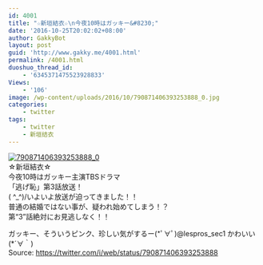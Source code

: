 ```yaml
---
id: 4001
title: "☆新垣結衣☆\n今夜10時はガッキー&#8230;"
date: '2016-10-25T20:02:02+08:00'
author: GakkyBot
layout: post
guid: 'http://www.gakky.me/4001.html'
permalink: /4001.html
duoshuo_thread_id:
    - '6345371475523928833'
Views:
    - '106'
image: /wp-content/uploads/2016/10/790871406393253888_0.jpg
categories:
    - twitter
tags:
    - twitter
    - 新垣结衣
---
```


[![790871406393253888_0](http://www.yui-aragaki.org/wp-content/uploads/2016/10/790871406393253888_0.jpg)](http://www.yui-aragaki.org/wp-content/uploads/2016/10/790871406393253888_0.jpg)  
☆新垣結衣☆  
今夜10時はガッキー主演TBSドラマ  
「逃げ恥」第3話放送！  
( ^\_^)/いよいよ放送が迫ってきました！！  
普通の結婚ではない事が、疑われ始めてしまう！？  
第“3”話絶対にお見逃しなく！！

ガッキー、そういうピンク、珍しい気がするー(\*ﾟ∀ﾟ)@lespros\_sec1 かわいい(\*´∀｀)  
Source: <https://twitter.com/i/web/status/790871406393253888>